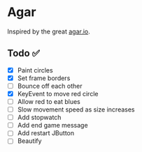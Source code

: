 # Agar
Inspired by the great [agar.io](https://agar.io).

## Todo :white_check_mark:
- [x] Paint circles
- [x] Set frame borders
- [ ] Bounce off each other
- [x] KeyEvent to move red circle
- [ ] Allow red to eat blues
- [ ] Slow movement speed as size increases
- [ ] Add stopwatch
- [ ] Add end game message
- [ ] Add restart JButton
- [ ] Beautify
